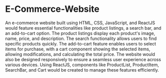 # E-Commerce-Website
An e-commerce website built using HTML, CSS, JavaScript, and ReactJS would feature essential functionalities like product listings, a search bar, and an add-to-cart option. The product listings display each product's image, name, price, and description. The search functionality allows users to find specific products quickly. The add-to-cart feature enables users to select items for purchase, with a cart component showing the selected items, allowing modifications, and calculating the total price. The website would also be designed responsively to ensure a seamless user experience across various devices. Using ReactJS, components like ProductList, ProductItem, SearchBar, and Cart would be created to manage these features efficiently.